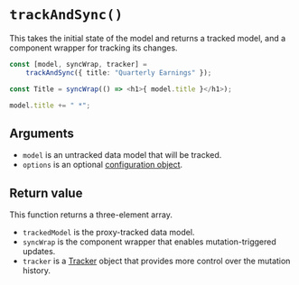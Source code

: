 # `trackAndSync()`

This takes the initial state of the model and returns a tracked model, and a component wrapper for tracking its changes.

```ts
const [model, syncWrap, tracker] = 
    trackAndSync({ title: "Quarterly Earnings" });

const Title = syncWrap(() => <h1>{ model.title }</h1>);

model.title += " *";
```

## Arguments

* `model` is an untracked data model that will be tracked.
* `options` is an optional [configuration object](./options.md).

## Return value

This function returns a three-element array.

* `trackedModel` is the proxy-tracked data model.
* `syncWrap` is the component wrapper that enables mutation-triggered updates.
* `tracker` is a [Tracker](./tracker.md) object that provides more control over the mutation history. 

